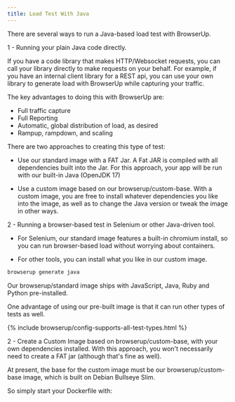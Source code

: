 ```yaml
---
title: Load Test With Java
---
```


There are several ways to run a Java-based load test with BrowserUp.

1 - Running your plain Java code directly.

If you have a code library that makes HTTP/Websocket requests, you can call
your library directly to make requests on your behalf. For example, if you
have an internal client library for a REST api, you can use your own library to
generate load with BrowserUp while capturing your traffic.

The key advantages to doing this with BrowserUp are:
* Full traffic capture
* Full Reporting
* Automatic, global distribution of load, as desired
* Rampup, rampdown, and scaling

There are two approaches to creating this type of test:

* Use our standard image with a FAT Jar. A Fat JAR is compiled with all
dependencies built into the Jar. For this approach, your app will be run with our
built-in Java (OpenJDK 17)

* Use a custom image based on our browserup/custom-base. With a custom image, you are free to install whatever dependencies
you like into the image, as well as to change the Java version or tweak the image in other ways.


2 - Running a browser-based test in Selenium or other Java-driven tool.

* For Selenium, our standard image features a built-in chromium install, so you can
run browser-based load without worrying about containers.

* For other tools, you can install what you like in our custom image.

```bash
browserup generate java
```

Our browserup/standard image ships with JavaScript, Java, Ruby and Python pre-installed.

One advantage of using our pre-built image is that it can run other types of tests as well.

{% include browserup/config-supports-all-test-types.html %}

2 - Create a Custom Image based on browserup/custom-base, with your own dependencies installed. With this approach,
you won't necessarily need to create a FAT jar (although that's fine as well).

At present, the base for the custom image must be our browserup/custom-base image, which is built on Debian Bullseye Slim.

So simply start your Dockerfile with:


